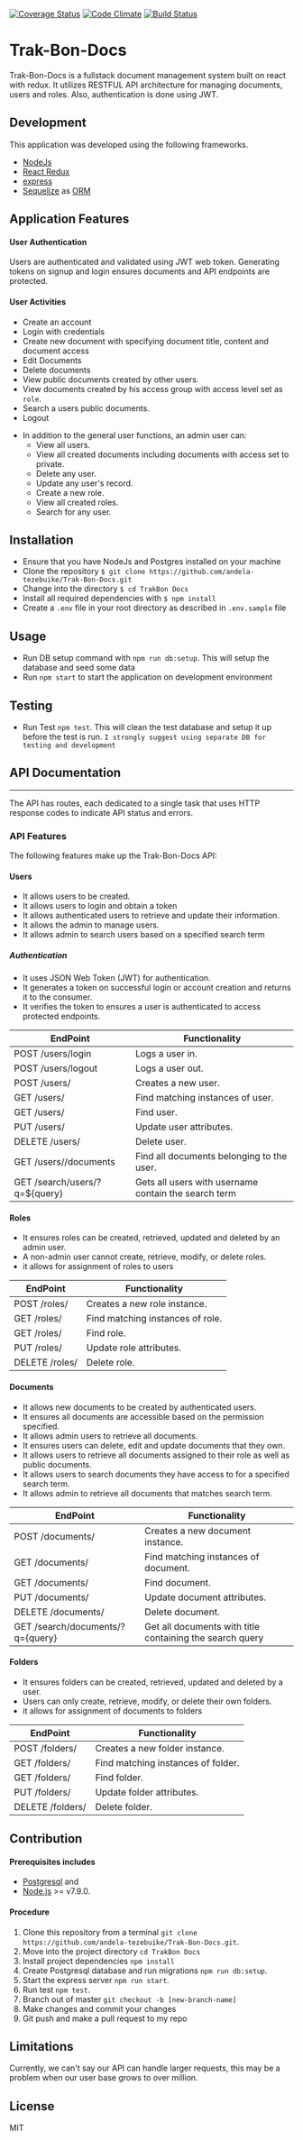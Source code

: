 [![Coverage Status](https://coveralls.io/repos/github/andela-tezebuike/Trak-Bon-Docs/badge.svg?branch=develop)](https://coveralls.io/github/andela-tezebuike/Trak-Bon-Docs?branch=develop) [![Code Climate](https://codeclimate.com/github/andela-tezebuike/Trak-Bon-Docs/badges/gpa.svg)](https://codeclimate.com/andela-tezebuike/Trak-Bon-Docs) [![Build Status](https://travis-ci.org/andela-tezebuike/Trak-Bon-Docs.svg?branch=develop)](https://travis-ci.org/andela-tezebuike/Trak-Bon-Docs)

# Trak-Bon-Docs
Trak-Bon-Docs is a fullstack document management system built on react with redux. It utilizes RESTFUL API architecture for managing documents, users and roles. Also, authentication is done using JWT.

## Development
This application was developed using the following frameworks.

*   [NodeJs](https://nodejs.org)
*   [React Redux](http://redux.js.org/docs/basics/UsageWithReact.html)
*   [express](https://expressjs.com/)
*   [Sequelize](https://sequelizejs.org) as [ORM](https://en.wikipedia.org/wiki/Object-relational_mapping)

## Application Features
#### User Authentication
Users are authenticated and validated using JWT web token. Generating tokens on signup and login ensures documents and API endpoints are protected.

#### User Activities
*   Create an account
*   Login with credentials
*   Create new document with specifying document title, content and document access
*   Edit Documents
*   Delete documents
*   View public documents created by other users.
*   View documents created by his access group with access level set as `role`.
*   Search a users public documents.
*   Logout

-   In addition to the general user functions, an admin user can:
    -   View all users.
    -   View all created documents including documents with access set to private.
    -   Delete any user.
    -   Update any user's record.
    -   Create a new role.
    -   View all created roles.
    -   Search for any user.

## Installation
-   Ensure that you have NodeJs and Postgres installed on your machine
-   Clone the repository `$ git clone https://github.com/andela-tezebuike/Trak-Bon-Docs.git`
-   Change into the directory `$ cd TrakBon Docs`
-   Install all required dependencies with `$ npm install`
-   Create a `.env` file in your root directory as described in `.env.sample` file

## Usage
-   Run DB setup command with  `npm run db:setup`. This will setup the database and seed some data
-   Run `npm start` to start the application on development environment

## Testing
-   Run Test `npm test`. This will clean the test database and setup it up before the test is run.
` I strongly suggest using separate DB for testing and development `

## API Documentation
-----
The API has routes, each dedicated to a single task that uses HTTP response codes to indicate API status and errors.
### API Features

The following features make up the Trak-Bon-Docs API:

#### Users
-   It allows users to be created.
-   It allows users to login and obtain a token
-   It allows authenticated users to retrieve and update their information.
-   It allows the admin to manage users.
-   It allows admin to search users based on a specified search term

##### Authentication
-   It uses JSON Web Token (JWT) for authentication.
-   It generates a token on successful login or account creation and returns it to the consumer.
-   It verifies the token to ensures a user is authenticated to access protected endpoints.

EndPoint                    |   Functionality
----------------------------|------------------------
POST /users/login           |   Logs a user in.
POST /users/logout          |   Logs a user out.
POST /users/                |   Creates a new user.
GET /users/                 |   Find matching instances of user.
GET /users/<id>             |   Find user.
PUT /users/<id>             |   Update user attributes.
DELETE /users/<id>          |   Delete user.
GET /users/<id>/documents   |   Find all documents belonging to the user.
GET /search/users/?q=${query}   |   Gets all users with username contain the search term

#### Roles
-   It ensures roles can be created, retrieved, updated and deleted by an admin user.
-   A non-admin user cannot create, retrieve, modify, or delete roles.
-   it allows for assignment of roles to users

EndPoint                    |   Functionality
----------------------------|------------------------
POST /roles/                |   Creates a new role instance.
GET /roles/                 |   Find matching instances of role.
GET /roles/<id>             |   Find role.
PUT /roles/<id>             |   Update role attributes.
DELETE /roles/<id>          |   Delete role.

#### Documents
-   It allows new documents to be created by authenticated users.
-   It ensures all documents are accessible based on the permission specified.
-   It allows admin users to retrieve all documents.
-   It ensures users can delete, edit and update documents that they own.
-   It allows users to retrieve all documents assigned to their role as well as public documents.
-   It allows users to search documents they have access to for a specified search term.
-   It allows admin to retrieve all documents that matches search term.

EndPoint                    |   Functionality
----------------------------|------------------------
POST /documents/            |   Creates a new document instance.
GET /documents/             |   Find matching instances of document.
GET /documents/<id>         |   Find document.
PUT /documents/<id>         |   Update document attributes.
DELETE /documents/<id>      |   Delete document.
GET /search/documents/?q={query}| Get all documents with title containing the search query

#### Folders
-   It ensures folders can be created, retrieved, updated and deleted by a user.
-   Users can only create, retrieve, modify, or delete their own folders.
-   it allows for assignment of documents to folders

EndPoint                    |   Functionality
----------------------------|------------------------
POST /folders/              |   Creates a new folder instance.
GET /folders/               |   Find matching instances of folder.
GET /folders/<id>           |   Find folder.
PUT /folders/<id>           |   Update folder attributes.
DELETE /folders/<id>        |   Delete folder.


## Contribution
#### Prerequisites includes
-   [Postgresql](https://www.postgresql.org/) and
-   [Node.js](http://nodejs.org/) >= v7.9.0.

#### Procedure
1.  Clone this repository from a terminal `git clone https://github.com/andela-tezebuike/Trak-Bon-Docs.git`.
2.  Move into the project directory `cd TrakBon Docs`
3.  Install project dependencies `npm install`
4.  Create Postgresql database and run migrations `npm run db:setup`.
5.  Start the express server `npm run start`.
6.  Run test `npm test`.
7.  Branch out of master `git checkout -b [new-branch-name]`
8.  Make changes and commit your changes
9.  Git push and make a pull request to my repo

## Limitations
Currently, we can't say our API can handle larger requests, this may be a problem when our user base grows to over million.

## License
MIT
